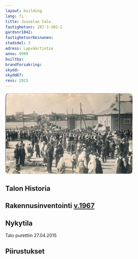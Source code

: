 ```yaml
---
layout: building
lang: fi
title: Juuselan talo
fastighetsnr: 287-3-302-2
gardsnr1842:
fastighetsnrKeinanen:
stadsdel: 3
adress: Lapväärtintie
anno: 9999
builtby:
brandforsakring:
skydd:
skydd67:
revs: 2015
---
```

<img src="46933659_10218871423879979_1409085478832963584_n.jpg" width="400px">

## Talon Historia


## Rakennusinventointi <a href="/sources/keinanen_karki.pdf">v.1967</a>


## Nykytila
Talo purettiin 27.04.2015

## Piirustukset
